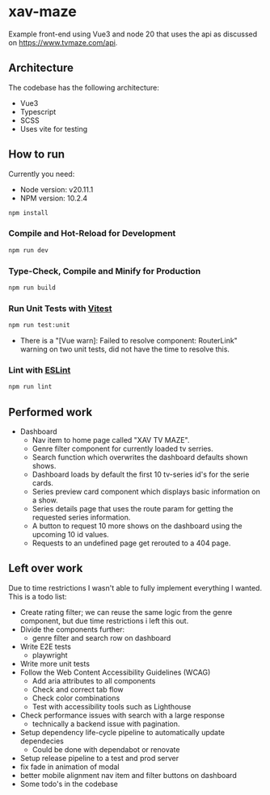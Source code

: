 # xav-maze

Example front-end using Vue3 and node 20 that uses
the api as discussed on https://www.tvmaze.com/api.

## Architecture
The codebase has the following architecture:
- Vue3
- Typescript
- SCSS
- Uses vite for testing

## How to run
Currently you need:
- Node version: v20.11.1
- NPM version: 10.2.4

```sh
npm install
```

### Compile and Hot-Reload for Development

```sh
npm run dev
```

### Type-Check, Compile and Minify for Production

```sh
npm run build
```

### Run Unit Tests with [Vitest](https://vitest.dev/)

```sh
npm run test:unit
```

* There is a "[Vue warn]: Failed to resolve component: RouterLink" warning on two unit tests,
did not have the time to resolve this.

### Lint with [ESLint](https://eslint.org/)

```sh
npm run lint
```

## Performed work
- Dashboard
  - Nav item to home page called "XAV TV MAZE".
  - Genre filter component for currently loaded tv serries.
  - Search function which overwrites the dashboard defaults shown shows.
  - Dashboard loads by default the first 10 tv-series id's for
  the serie cards.
  - Series preview card component which displays basic information
  on a show.
  - Series details page that uses the route param for getting
  the requested series information.
  - A button to request 10 more shows on the dashboard using the
  upcoming 10 id values.
  - Requests to an undefined page get rerouted to a 404 page.

## Left over work
Due to time restrictions I wasn't able to fully implement everything
I wanted. This is a todo list:

- Create rating filter; we can reuse the same logic from the genre component,
but due time restrictions i left this out.
- Divide the components further:
  - genre filter and search row on dashboard
- Write E2E tests
  - playwright
- Write more unit tests
- Follow the Web Content Accessibility Guidelines (WCAG)
  - Add aria attributes to all components
  - Check and correct tab flow
  - Check color combinations
  - Test with accessibility tools such as Lighthouse
- Check performance issues with search with a large response
  - technically a backend issue with pagination.
- Setup dependency life-cycle pipeline to automatically update dependecies
  - Could be done with dependabot or renovate
- Setup release pipeline to a test and prod server
- fix fade in animation of modal
- better mobile alignment nav item and filter buttons on dashboard
- Some todo's in the codebase
